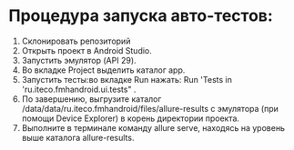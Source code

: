 # Процедура запуска авто-тестов:

1. Склонировать репозиторий
2. Открыть проект в Android Studio.
3. Запустить эмулятор (API 29).
4. Во вкладке Project выделить каталог app.
5. Запустить тесты:во вкладке Run нажать: Run 'Tests in 'ru.iteco.fmhandroid.ui.tests" .
6. По завершению, выгрузите каталог /data/data/ru.iteco.fmhandroid/files/allure-results с эмулятора (при помощи Device Explorer) в корень директории проекта. 
7. Выполните в терминале команду allure serve, находясь на уровень выше каталога allure-results.